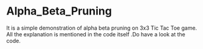 # Alpha_Beta_Pruning
It is a simple demonstration of alpha beta pruning on 3x3 Tic Tac Toe game. All the explanation is mentioned in the code itself .Do have a look at the code.
